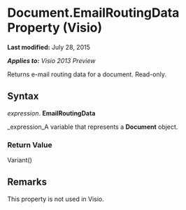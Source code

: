 
# Document.EmailRoutingData Property (Visio)

 **Last modified:** July 28, 2015

 _**Applies to:** Visio 2013 Preview_

Returns e-mail routing data for a document. Read-only. 


## Syntax

 _expression_. **EmailRoutingData**

 _expression_A variable that represents a  **Document** object.


### Return Value

Variant()


## Remarks

This property is not used in Visio.

